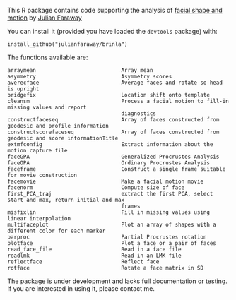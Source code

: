 
This R package contains code supporting the analysis of [facial shape and motion](http://people.bath.ac.uk/jjf23/face/index.html)
by [Julian Faraway](http://people.bath.ac.uk/jjf23/)

You can install it (provided you have loaded the `devtools` package) with:

```
install_github("julianfaraway/brinla")
```

The functions available are:

```
arraymean                           Array mean
asymmetry                           Asymmetry scores
averecface                          Average faces and rotate so head is upright
bridgefix                           Location shift onto template
cleansm                             Process a facial motion to fill-in missing values and report
                                    diagnostics
constructfaceseq                    Array of faces constructed from geodesic and profile information
constructscorefaceseq               Array of faces constructed from geodesic and score informationTitle
extmfconfig                         Extract information about the motion capture file
faceGPA                             Generalized Procrustes Analysis
faceOPA                             Ordinary Procrustes Analysis
faceframe                           Construct a single frame suitable for movie construction
facemovie                           Make a facial motion movie
facenorm                            Compute size of face
first_PCA_traj                      extract the first PCA, select start and max, return initial and max
                                    frames
misfixlin                           Fill in missing values using linear interpolation
multifaceplot                       Plot an array of shapes with a different color for each marker
parproc                             Partial Procrustes rotation
plotface                            Plot a face or a pair of faces
read_face_file                      Read in a face file
readlmk                             Read in an LMK file
reflectface                         Reflect face
rotface                             Rotate a face matrix in SD
```

The package is under development and lacks full documentation or testing. If you are interested in using it,
please contact me.

